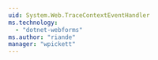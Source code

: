 ```yaml
---
uid: System.Web.TraceContextEventHandler
ms.technology: 
  - "dotnet-webforms"
ms.author: "riande"
manager: "wpickett"
---
```


